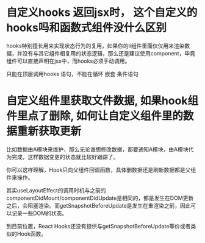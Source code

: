


# 自定义hooks 返回jsx时， 这个自定义的hooks吗和函数式组件没什么区别

hooks特别擅长用来实现状态行为的复用，如果你的li组件里面仅仅用来渲染数据，并没有与其它组件相复用的状态逻辑，那么还是建议使用component，毕竟组件可以直接声明在jsx中，而hooks必须手动调用。



只能在顶层调用hooks 语句，不能在循环 嵌套 条件语句


# 自定义组件里获取文件数据, 如果hook组件里点了删除, 如何让自定义组件里的数据重新获取更新

比如数据由A模块来维护，那么无论谁想修改数据，都要通知A模块，由A模块代为完成，这样数据变更的状态就比较好跟踪了。

你可以这样理解，Hook只向父组件回调函数，具体删数据还是刷新数据都是父组件来操作。


其实useLayoutEffect的调用时机与之前的componentDidMount/componentDidUpdate是相同的，都是发生在DOM更新之后，会阻塞渲染。而getSnapshotBeforeUpdate是发生在重渲染之前，因此可以记录一些DOM的状态。

到目前位置，React Hooks还没有提供与getSnapshotBeforeUpdate等价或者类似的Hook函数。

